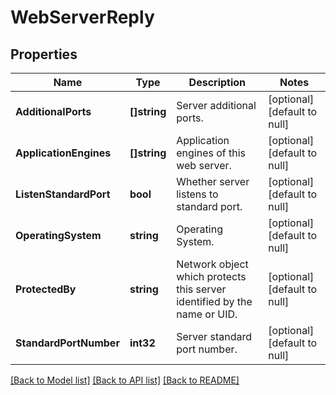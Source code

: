 # WebServerReply

## Properties
Name | Type | Description | Notes
------------ | ------------- | ------------- | -------------
**AdditionalPorts** | **[]string** | Server additional ports. | [optional] [default to null]
**ApplicationEngines** | **[]string** | Application engines of this web server. | [optional] [default to null]
**ListenStandardPort** | **bool** | Whether server listens to standard port. | [optional] [default to null]
**OperatingSystem** | **string** | Operating System. | [optional] [default to null]
**ProtectedBy** | **string** | Network object which protects this server identified by the name or UID. | [optional] [default to null]
**StandardPortNumber** | **int32** | Server standard port number. | [optional] [default to null]

[[Back to Model list]](../README.md#documentation-for-models) [[Back to API list]](../README.md#documentation-for-api-endpoints) [[Back to README]](../README.md)


